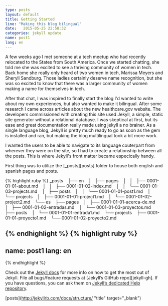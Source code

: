 ```yaml
---
type: posts
layout: default
title: Getting Started
line: "Making this blog bilingual"
date:   2015-05-25 22:58:32
categories: jekyll update
name: post1
lang: en
---
```

A few weeks ago I met someone at a tech meetup who had recently relocated to the States from South America. Once we started chatting, she told me she was excited to see a thriving community of women in tech. Back home she really only heard of two women in tech, Marissa Meyers and Sheryll Sandburg. Those ladies certainly deserve name recognition, but she was so excited to know that there was a larger community of women making a name for themselves in tech. 

After that chat, I was inspired to finally start the blog I'd wanted to write about my own experiences, but also wanted to make it bilingual. After some research I came across articles about the new healthcare.gov website. The developers commissioned with creating this site used Jekyll, a simple, static site generator without a relational database. I was skeptical at first, but its ease and great documentation really made using jekyll a no brainer. As a single language blog, Jekyll is pretty much ready to go as soon as the gem is installed and ran, but making the blog multilingual took a bit more work. 

I wanted the users to be able to navigate to its language couterpart from wherever they were on the site, so I had to create a relationship between all the posts. This is where Jekyll's front matter became especically handy. 

First thing was to utilize the [_posts][posts] folder to house both english and spanish pages and posts. 

{% highlight ruby %}
_posts
   ├── en
   │   ├── pages
   │   │   ├── 0001-01-01-about.md
   │   │   ├── 0001-01-02-index.md
   │   │   └── 0001-01-03-projects.md
   │   ├── posts
   │   │   └── 0001-01-01-post1.md
   │   └── projects
   │       ├── 0001-01-01-project1.md
   │       └── 0001-01-02-project2.md
   └── es
       ├── pages
       │   ├── 0001-01-01-acerca-de.md
       │   ├── 0001-01-02-entradas.md
       │   └── 0001-01-03-proyectos.md
       ├── posts
       │   └── 0001-01-01-entrada1.md
       └── projects
           ├── 0001-01-01-proyecto1.md
           └── 0001-01-02-proyecto2.md

{% endhighlight %}
{% highlight ruby %}
---
name: post1
lang: en
---
{% endhighlight %}

Check out the [Jekyll docs][jekyll] for more info on how to get the most out of Jekyll. File all bugs/feature requests at [Jekyll’s GitHub repo][jekyll-gh]. If you have questions, you can ask them on [Jekyll’s dedicated Help repository][jekyll-help].

[jekyll]:      http://jekyllrb.com

[posts](http://jekyllrb.com/docs/structure/ "title" target="_blank")

[jekyll-help]: https://github.com/jekyll/jekyll-help